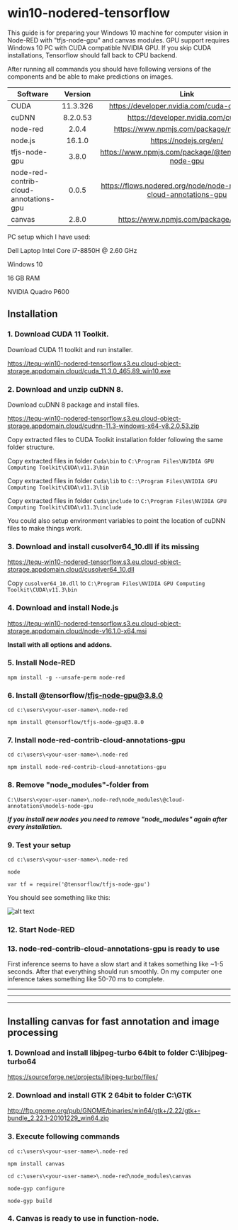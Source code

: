 # win10-nodered-tensorflow
This guide is for preparing your Windows 10 machine for computer vision in Node-RED with "tfjs-node-gpu" and canvas modules. GPU support requires Windows 10 PC with CUDA compatible NVIDIA GPU. If you skip CUDA installations, Tensorflow should fall back to CPU backend. 




After running all commands you should have following versions of the components and be able to make predictions on images.

| Software      | Version       | Link |
| ------------- |:-------------:| :-------------:| 
| CUDA          | 11.3.326      | https://developer.nvidia.com/cuda-downloads |
| cuDNN         | 8.2.0.53	    | https://developer.nvidia.com/cudnn |
| node-red	    | 2.0.4	        | https://www.npmjs.com/package/node-red |
| node.js       | 16.1.0        | https://nodejs.org/en/|
| tfjs-node-gpu | 3.8.0	        | https://www.npmjs.com/package/@tensorflow/tfjs-node-gpu |
| node-red-contrib-cloud-annotations-gpu | 0.0.5 | https://flows.nodered.org/node/node-red-contrib-cloud-annotations-gpu |
| canvas | 2.8.0 | https://www.npmjs.com/package/canvas |

PC setup which I have used:

Dell Laptop
Intel Core i7-8850H @ 2.60 GHz

Windows 10

16 GB RAM

NVIDIA Quadro P600


## Installation


### 1. Download CUDA 11 Toolkit.

Download CUDA 11 toolkit and run installer.

https://tequ-win10-nodered-tensorflow.s3.eu.cloud-object-storage.appdomain.cloud/cuda_11.3.0_465.89_win10.exe


### 2. Download and unzip cuDNN 8.

Download cuDNN 8 package and install files.

https://tequ-win10-nodered-tensorflow.s3.eu.cloud-object-storage.appdomain.cloud/cudnn-11.3-windows-x64-v8.2.0.53.zip

Copy extracted files to CUDA Toolkit installation folder following the same folder structure.

Copy extracted files in folder ```Cuda\bin``` to ```C:\Program Files\NVIDIA GPU Computing Toolkit\CUDA\v11.3\bin```

Copy extracted files in folder ```Cuda\lib``` to ```C::\Program Files\NVIDIA GPU Computing Toolkit\CUDA\v11.3\lib```

Copy extracted files in folder ```Cuda\include``` to ```C:\Program Files\NVIDIA GPU Computing Toolkit\CUDA\v11.3\include```


You could also setup environment variables to point the location of cuDNN files to make things work.


### 3. Download and install cusolver64_10.dll if its missing

https://tequ-win10-nodered-tensorflow.s3.eu.cloud-object-storage.appdomain.cloud/cusolver64_10.dll

Copy ```cusolver64_10.dll``` to ```C:\Program Files\NVIDIA GPU Computing Toolkit\CUDA\v11.3\bin```


### 4. Download and install Node.js

https://tequ-win10-nodered-tensorflow.s3.eu.cloud-object-storage.appdomain.cloud/node-v16.1.0-x64.msi

**Install with all options and addons.**


### 5. Install Node-RED

```
npm install -g --unsafe-perm node-red
```


### 6. Install @tensorflow/tfjs-node-gpu@3.8.0
```
cd c:\users\<your-user-name>\.node-red
```

```
npm install @tensorflow/tfjs-node-gpu@3.8.0
```


### 7. Install node-red-contrib-cloud-annotations-gpu

```
cd c:\users\<your-user-name>\.node-red
```

```
npm install node-red-contrib-cloud-annotations-gpu
```


### 8. Remove "node_modules"-folder from  

```
C:\Users\<your-user-name>\.node-red\node_modules\@cloud-annotations\models-node-gpu
```

***If you install new nodes you need to remove "node_modules" again after every installation.***


### 9. Test your setup

```
cd c:\users\<your-user-name>\.node-red
```

```
node
```

```
var tf = require('@tensorflow/tfjs-node-gpu')
```

You should see something like this:

![alt text](
https://github.com/juhaautioniemi/win10-nodered-tensorflow/blob/master/images/node_test.JPG "Node-RED log")

### 12. Start Node-RED 

### 13. node-red-contrib-cloud-annotations-gpu is ready to use

First inference seems to have a slow start and it takes something like ~1-5 seconds. After that everything should run smoothly. On my computer one inference takes something like 50-70 ms to complete.

-----------------
-----------------
-----------------

## Installing canvas for fast annotation and image processing

### 1. Download and install libjpeg-turbo 64bit to folder C:\libjpeg-turbo64

https://sourceforge.net/projects/libjpeg-turbo/files/


### 2. Download and install GTK 2 64bit to folder C:\GTK

http://ftp.gnome.org/pub/GNOME/binaries/win64/gtk+/2.22/gtk+-bundle_2.22.1-20101229_win64.zip

### 3. Execute following commands

```
cd c:\users\<your-user-name>\.node-red
```

```
npm install canvas 
```

```
cd c:\users\<your-user-name>\.node-red\node_modules\canvas
```

```
node-gyp configure
```

```
node-gyp build
```

### 4. Canvas is ready to use in function-node.
